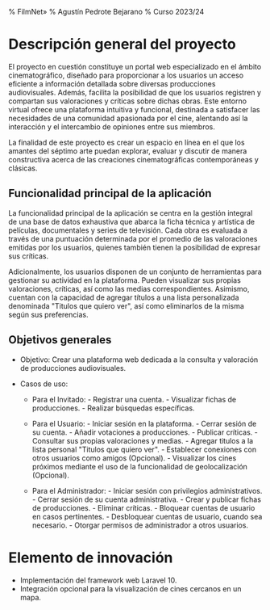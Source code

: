 % FilmNet»
% Agustín Pedrote Bejarano
% Curso 2023/24

# Descripción general del proyecto

El proyecto en cuestión constituye un portal web especializado en el ámbito cinematográfico, diseñado para proporcionar a los usuarios un acceso eficiente a información detallada sobre diversas producciones audiovisuales. Además, facilita la posibilidad de que los usuarios registren y compartan sus valoraciones y críticas sobre dichas obras. Este entorno virtual ofrece una plataforma intuitiva y funcional, destinada a satisfacer las necesidades de una comunidad apasionada por el cine, alentando así la interacción y el intercambio de opiniones entre sus miembros.
 
La finalidad de este proyecto es crear un espacio en línea en el que los amantes del séptimo arte puedan explorar, evaluar y discutir de manera constructiva acerca de las creaciones cinematográficas contemporáneas y clásicas. 

## Funcionalidad principal de la aplicación

La funcionalidad principal de la aplicación se centra en la gestión integral de una base de datos exhaustiva que abarca la ficha técnica y artística de películas, documentales y series de televisión. Cada obra es evaluada a través de una puntuación determinada por el promedio de las valoraciones emitidas por los usuarios, quienes también tienen la posibilidad de expresar sus críticas.

Adicionalmente, los usuarios disponen de un conjunto de herramientas para gestionar su actividad en la plataforma. Pueden visualizar sus propias valoraciones, críticas, así como las medias correspondientes. Asimismo, cuentan con la capacidad de agregar títulos a una lista personalizada denominada "Titulos que quiero ver", así como eliminarlos de la misma según sus preferencias.

## Objetivos generales

* Objetivo: Crear una plataforma web dedicada a la consulta y valoración de producciones audiovisuales.

* Casos de uso:
  - Para el Invitado:
   		- Registrar una cuenta.
   		- Visualizar fichas de producciones.
   		- Realizar búsquedas específicas.

  - Para el Usuario:
   		- Iniciar sesión en la plataforma.
   		- Cerrar sesión de su cuenta.
   		- Añadir votaciones a producciones.
   		- Publicar críticas.
  		- Consultar sus propias valoraciones y medias.
   		- Agregar titulos a la lista personal "Titulos que quiero ver".
   		- Establecer conexiones con otros usuarios como amigos (Opcional).
   		- Visualizar los cines próximos mediante el uso de la funcionalidad de geolocalización (Opcional).

  - Para el Administrador:
   		- Iniciar sesión con privilegios administrativos.
   		- Cerrar sesión de su cuenta administrativa.
   		- Crear y publicar fichas de producciones.
   		- Eliminar críticas.
   		- Bloquear cuentas de usuario en casos pertinentes.
   		- Desbloquear cuentas de usuario, cuando sea necesario.
   		- Otorgar permisos de administrador a otros usuarios.

# Elemento de innovación

* Implementación del framework web Laravel 10.
* Integración opcional para la visualización de cines cercanos en un mapa.
